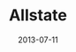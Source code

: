 ---
date: 2013-07-11
title: Allstate
categories: partner
logo: Allstate-small-logo.jpg
www: http://www.allstate.com/
---